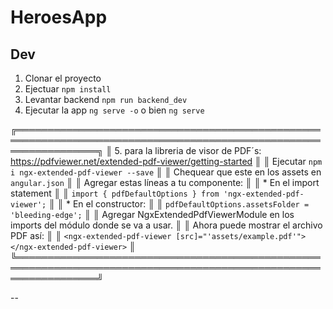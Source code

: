 # HeroesApp

## Dev

1. Clonar el proyecto
2. Ejectuar ```npm install```
3. Levantar backend ```npm run backend_dev```
4. Ejecutar la app ```ng serve -o``` o bien ```ng serve```

╔═════════════════════════════════════════════════════════════════════════════════════════════════════════════════╗
║ 5. para la libreria de visor de PDF´s: https://pdfviewer.net/extended-pdf-viewer/getting-started                ║
║ Ejecutar ```npm i ngx-extended-pdf-viewer --save```                                                             ║
║ Chequear que este en  los assets en ```angular.json```                                                          ║
║ Agregar estas líneas a tu componente:                                                                           ║
║  * En el import statement                                                                                       ║
║ ``` import { pdfDefaultOptions } from 'ngx-extended-pdf-viewer'; ```                                            ║
║  * En el constructor:                                                                                           ║
║    ```pdfDefaultOptions.assetsFolder = 'bleeding-edge';```                                                      ║
║ Agregar NgxExtendedPdfViewerModule en los imports del módulo donde se va a usar.                                ║ 
║  Ahora puede mostrar el archivo PDF así:                                                                        ║
║  ```<ngx-extended-pdf-viewer [src]="'assets/example.pdf'"></ngx-extended-pdf-viewer>```                         ║
╚═════════════════════════════════════════════════════════════════════════════════════════════════════════════════╝  
  
--
  
